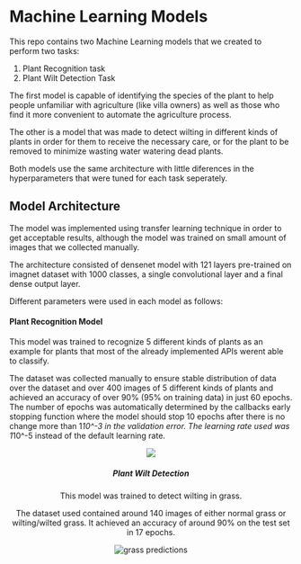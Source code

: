 # Machine Learning Models

This repo contains two Machine Learning models that we created to perform two tasks:
<ol>
  <li>Plant Recognition task</li>
  <li>Plant Wilt Detection Task</li>
</ol> 

The first model is capable of identifying the species of the plant to help people unfamiliar with agriculture (like villa owners) as well as those who find it more convenient to automate the agriculture process.

The other is a model that was made to detect wilting in different kinds of plants in order for them to receive the necessary care, or for the plant to be removed to minimize wasting water watering dead plants.

Both models use the same architecture with little diferences in the hyperparameters that were tuned for each task seperately.

## Model Architecture
The model was implemented using transfer learning technique in order to get acceptable results, although the model was trained on small amount of images that we collected manually. 

The architecture consisted of densenet model with 121 layers pre-trained on imagnet dataset with 1000 classes, a single convolutional layer and a final dense output layer.

Different parameters were used in each model as follows:
#### Plant Recognition Model

This model was trained to recognize 5 different kinds of plants as an example for plants that most of the already implemented APIs werent able to classify.

The dataset was collected manually to ensure stable distribution of data over the dataset and over 400 images of 5 different kinds of plants and achieved an accuracy of over 90% (95% on training data) in just 60 epochs.
The number of epochs was automatically determined by the callbacks early stopping function where the model should stop 10 epochs after there is no change more than 1*10^-3 in the validation error.
The learning rate used was 1*10^-5 instead of the default learning rate.

<div style="text-align:center"><img src="https://github.com/mohamedazab/smart-irrigation-system/blob/ML-models/assets/dense.jpg" /</div>

##### Plant Wilt Detection

This model was trained to detect wilting in grass.

The dataset used contained around 140 images of either normal grass or wilting/wilted grass. It achieved an accuracy of around 90% on the test set in 17 epochs.

![grass predictions](https://raw.githubusercontent.com/mohamedazab/smart-irrigation-system/ML-models/assets/grass.jpg)

